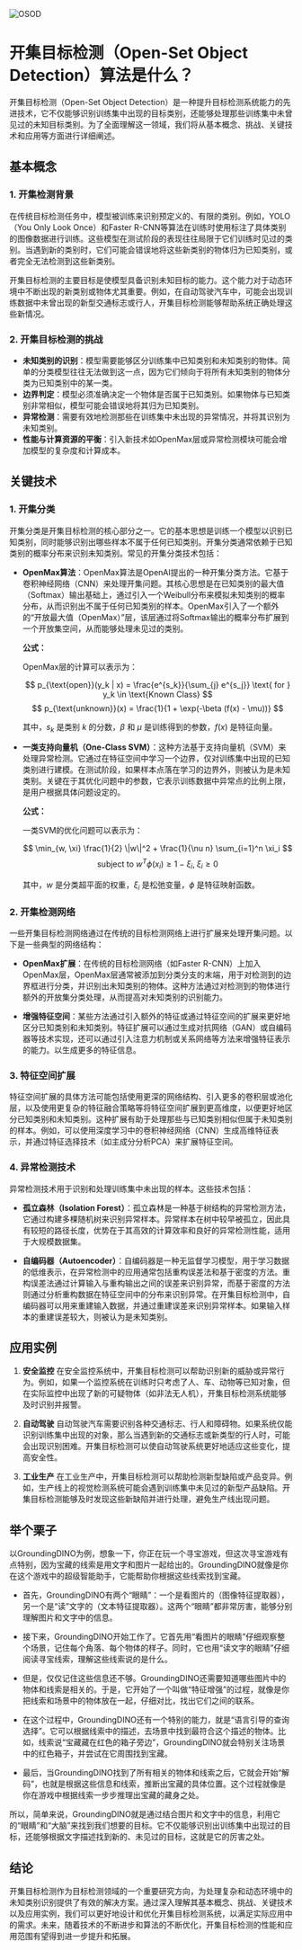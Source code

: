 ![OSOD](BigModel/OSOD/OSOD.png)
# 开集目标检测（Open-Set Object Detection）算法是什么？

开集目标检测（Open-Set Object Detection）是一种提升目标检测系统能力的先进技术，它不仅能够识别训练集中出现的目标类别，还能够处理那些训练集中未曾见过的未知目标类别。为了全面理解这一领域，我们将从基本概念、挑战、关键技术和应用等方面进行详细阐述。

## 基本概念

### 1. **开集检测背景**
在传统目标检测任务中，模型被训练来识别预定义的、有限的类别。例如，YOLO（You Only Look Once）和Faster R-CNN等算法在训练时使用标注了具体类别的图像数据进行训练。这些模型在测试阶段的表现往往局限于它们训练时见过的类别。当遇到新的类别时，它们可能会错误地将这些新类别的物体归为已知类别，或者完全无法检测到这些新类别。

开集目标检测的主要目标是使模型具备识别未知目标的能力。这个能力对于动态环境中不断出现的新类别或物体尤其重要。例如，在自动驾驶汽车中，可能会出现训练数据中未曾出现的新型交通标志或行人，开集目标检测能够帮助系统正确处理这些新情况。

### 2. **开集目标检测的挑战**
- **未知类别的识别**：模型需要能够区分训练集中已知类别和未知类别的物体。简单的分类模型往往无法做到这一点，因为它们倾向于将所有未知类别的物体分类为已知类别中的某一类。
- **边界判定**：模型必须准确决定一个物体是否属于已知类别。如果物体与已知类别非常相似，模型可能会错误地将其归为已知类别。
- **异常检测**：需要有效地检测那些在训练集中未出现的异常情况，并将其识别为未知类别。
- **性能与计算资源的平衡**：引入新技术如OpenMax层或异常检测模块可能会增加模型的复杂度和计算成本。

## 关键技术

### 1. **开集分类**

开集分类是开集目标检测的核心部分之一。它的基本思想是训练一个模型以识别已知类别，同时能够识别出哪些样本不属于任何已知类别。开集分类通常依赖于已知类别的概率分布来识别未知类别。常见的开集分类技术包括：

- **OpenMax算法**：OpenMax算法是OpenAI提出的一种开集分类方法。它基于卷积神经网络（CNN）来处理开集问题。其核心思想是在已知类别的最大值（Softmax）输出基础上，通过引入一个Weibull分布来模拟未知类别的概率分布，从而识别出不属于任何已知类别的样本。OpenMax引入了一个额外的“开放最大值（OpenMax）”层，该层通过将Softmax输出的概率分布扩展到一个开放集空间，从而能够处理未见过的类别。

  **公式：**
  
  OpenMax层的计算可以表示为：
  
  $$
  p_{\text{open}}(y_k | x) = \frac{e^{s_k}}{\sum_{j} e^{s_j}} \text{ for } y_k \in \text{Known Class}
  $$
  $$
  p_{\text{unknown}}(x) = \frac{1}{1 + \exp(-\beta (f(x) - \mu))}
  $$

  其中，$s_k$ 是类别 $k$ 的分数，$\beta$ 和 $\mu$ 是训练得到的参数，$f(x)$ 是特征向量。

- **一类支持向量机（One-Class SVM）**：这种方法基于支持向量机（SVM）来处理异常检测。它通过在特征空间中学习一个边界，仅对训练集中出现的已知类别进行建模。在测试阶段，如果样本点落在学习的边界外，则被认为是未知类别。关键在于其优化问题中的参数，它表示训练数据中异常点的比例上限，是用户根据具体问题设定的。

  **公式：**

  一类SVM的优化问题可以表示为：

  $$
  \min_{w, \xi} \frac{1}{2} \|w\|^2 + \frac{1}{\nu n} \sum_{i=1}^n \xi_i
  $$
  $$
  \text{subject to } w^T \phi(x_i) \geq 1 - \xi_i, \; \xi_i \geq 0
  $$

  其中，$w$ 是分类超平面的权重，$\xi_i$ 是松弛变量，$\phi$ 是特征映射函数。

### 2. **开集检测网络**

一些开集目标检测网络通过在传统的目标检测网络上进行扩展来处理开集问题。以下是一些典型的网络结构：

- **OpenMax扩展**：在传统的目标检测网络（如Faster R-CNN）上加入OpenMax层，OpenMax层通常被添加到分类分支的末端，用于对检测到的边界框进行分类，并识别出未知类别的物体。这种方法通过对检测到的物体进行额外的开放集分类处理，从而提高对未知类别的识别能力。

- **增强特征空间**：某些方法通过引入额外的特征或通过特征空间的扩展来更好地区分已知类别和未知类别。特征扩展可以通过生成对抗网络（GAN）或自编码器等技术实现，还可以通过引入注意力机制或关系网络等方法来增强特征表示的能力。以生成更多的特征信息。

### 3. **特征空间扩展**

特征空间扩展的具体方法可能包括使用更深的网络结构、引入更多的卷积层或池化层，以及使用更复杂的特征融合策略等将特征空间扩展到更高维度，以便更好地区分已知类别和未知类别。这种扩展有助于处理那些与已知类别相似但属于未知类别的样本。例如，可以使用深度学习中的卷积神经网络（CNN）生成高维特征表示，并通过特征选择技术（如主成分分析PCA）来扩展特征空间。

### 4. **异常检测技术**

异常检测技术用于识别和处理训练集中未出现的样本。这些技术包括：

- **孤立森林（Isolation Forest）**：孤立森林是一种基于树结构的异常检测方法，它通过构建多棵随机树来识别异常样本。异常样本在树中较早被孤立，因此具有较短的路径长度，优势在于其高效的计算效率和良好的异常检测性能，适用于大规模数据集。

- **自编码器（Autoencoder）**：自编码器是一种无监督学习模型，用于学习数据的低维表示，在异常检测中的应用通常包括重构误差法和基于密度的方法。重构误差法通过计算输入与重构输出之间的误差来识别异常，而基于密度的方法则通过分析重构数据在特征空间中的分布来识别异常。在开集目标检测中，自编码器可以用来重建输入数据，并通过重建误差来识别异常样本。如果输入样本的重建误差较大，则被认为是未知类别。

## 应用实例

1. **安全监控**
   在安全监控系统中，开集目标检测可以帮助识别新的威胁或异常行为。例如，如果一个监控系统在训练时只考虑了人、车、动物等已知对象，但在实际监控中出现了新的可疑物体（如非法无人机），开集目标检测系统能够及时识别并报警。

2. **自动驾驶**
   自动驾驶汽车需要识别各种交通标志、行人和障碍物。如果系统仅能识别训练集中出现的对象，那么当遇到新的交通标志或新类型的行人时，可能会出现识别困难。开集目标检测可以使自动驾驶系统更好地适应这些变化，提高安全性。

3. **工业生产**
   在工业生产中，开集目标检测可以帮助检测新型缺陷或产品变异。例如，生产线上的视觉检测系统可能会遇到训练集中未见过的新型产品缺陷。开集目标检测能够及时发现这些新缺陷并进行处理，避免生产线出现问题。

## 举个栗子
以GroundingDINO为例，想象一下，你正在玩一个寻宝游戏，但这次寻宝游戏有点特别，因为宝藏的线索是用文字和图片一起给出的。GroundingDINO就像是你在这个游戏中的超级智能助手，它能帮助你根据这些线索找到宝藏。

- 首先，GroundingDINO有两个“眼睛”：一个是看图片的（图像特征提取器），另一个是“读”文字的（文本特征提取器）。这两个“眼睛”都非常厉害，能够分别理解图片和文字中的信息。

- 接下来，GroundingDINO开始工作了。它首先用“看图片的眼睛”仔细观察整个场景，记住每个角落、每个物体的样子。同时，它也用“读文字的眼睛”仔细阅读寻宝线索，理解这些线索说的是什么。

- 但是，仅仅记住这些信息还不够。GroundingDINO还需要知道哪些图片中的物体和线索是相关的。于是，它开始了一个叫做“特征增强”的过程，就像是你把线索和场景中的物体放在一起，仔细对比，找出它们之间的联系。

- 在这个过程中，GroundingDINO还有一个特别的能力，就是“语言引导的查询选择”。它可以根据线索中的描述，去场景中找到最符合这个描述的物体。比如，线索说“宝藏藏在红色的箱子旁边”，GroundingDINO就会特别关注场景中的红色箱子，并尝试在它周围找到宝藏。

- 最后，当GroundingDINO找到了所有相关的物体和线索之后，它就会开始“解码”，也就是根据这些信息和线索，推断出宝藏的具体位置。这个过程就像是你在游戏中根据线索一步步推理出宝藏的藏身之处。

所以，简单来说，GroundingDINO就是通过结合图片和文字中的信息，利用它的“眼睛”和“大脑”来找到我们想要的目标。它不仅能够识别出训练集中出现过的目标，还能够根据文字描述找到新的、未见过的目标，这就是它的厉害之处。

## 结论

开集目标检测作为目标检测领域的一个重要研究方向，为处理复杂和动态环境中的未知类别识别提供了有效的解决方案。通过深入理解其基本概念、挑战、关键技术以及应用实例，我们可以更好地设计和优化开集目标检测系统，以满足实际应用中的需求。未来，随着技术的不断进步和算法的不断优化，开集目标检测的性能和应用范围有望得到进一步提升和拓展。